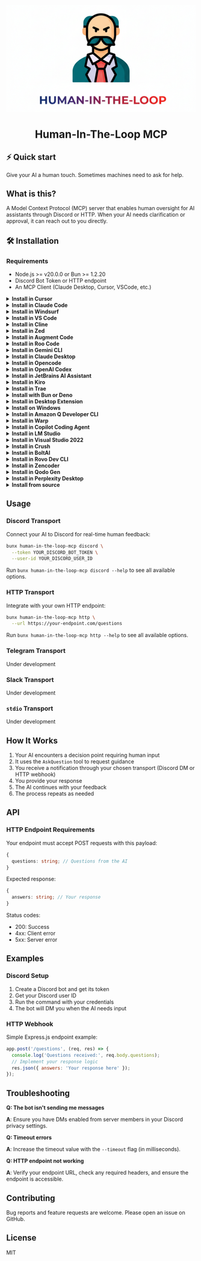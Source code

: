 <div align="center">

![Human In The Loop MCP](assets/logo.png)

# Human-In-The-Loop MCP

</div>

## ⚡️ Quick start

Give your AI a human touch. Sometimes machines need to ask for help.

## What is this?

A Model Context Protocol (MCP) server that enables human oversight for AI assistants through Discord or HTTP. When your AI needs clarification or approval, it can reach out to you directly.

## 🛠️ Installation

### Requirements

- Node.js >= v20.0.0 or Bun >= 1.2.20
- Discord Bot Token or HTTP endpoint
- An MCP Client (Claude Desktop, Cursor, VSCode, etc.)

<details>
<summary><b>Install in Cursor</b></summary>

#### Via bunx

```json
{
  "mcpServers": {
    "human-in-the-loop": {
      "command": "bunx",
      "args": [
        "human-in-the-loop-mcp",
        "discord",
        "--token",
        "YOUR_DISCORD_BOT_TOKEN",
        "--user-id",
        "YOUR_DISCORD_USER_ID"
      ]
    }
  }
}
```

#### Via npx

```json
{
  "mcpServers": {
    "human-in-the-loop": {
      "command": "npx",
      "args": [
        "-y",
        "human-in-the-loop-mcp",
        "discord",
        "--token",
        "YOUR_DISCORD_BOT_TOKEN",
        "--user-id",
        "YOUR_DISCORD_USER_ID"
      ]
    }
  }
}
```

</details>

<details>
<summary><b>Install in Claude Code</b></summary>

#### Via bunx

```json
{
  "mcpServers": {
    "human-in-the-loop": {
      "command": "bunx",
      "args": [
        "human-in-the-loop-mcp",
        "discord",
        "--token",
        "YOUR_DISCORD_BOT_TOKEN",
        "--user-id",
        "YOUR_DISCORD_USER_ID"
      ]
    }
  }
}
```

#### Via npx

```json
{
  "mcpServers": {
    "human-in-the-loop": {
      "command": "npx",
      "args": [
        "-y",
        "human-in-the-loop-mcp",
        "discord",
        "--token",
        "YOUR_DISCORD_BOT_TOKEN",
        "--user-id",
        "YOUR_DISCORD_USER_ID"
      ]
    }
  }
}
```

</details>

<details>
<summary><b>Install in Windsurf</b></summary>

#### Via bunx

```json
{
  "mcpServers": {
    "human-in-the-loop": {
      "command": "bunx",
      "args": [
        "human-in-the-loop-mcp",
        "discord",
        "--token",
        "YOUR_DISCORD_BOT_TOKEN",
        "--user-id",
        "YOUR_DISCORD_USER_ID"
      ]
    }
  }
}
```

#### Via npx

```json
{
  "mcpServers": {
    "human-in-the-loop": {
      "command": "npx",
      "args": [
        "-y",
        "human-in-the-loop-mcp",
        "discord",
        "--token",
        "YOUR_DISCORD_BOT_TOKEN",
        "--user-id",
        "YOUR_DISCORD_USER_ID"
      ]
    }
  }
}
```

</details>

<details>
<summary><b>Install in VS Code</b></summary>

#### Via bunx

```json
{
  "mcpServers": {
    "human-in-the-loop": {
      "command": "bunx",
      "args": [
        "human-in-the-loop-mcp",
        "http",
        "--url",
        "https://your-endpoint.com/questions"
      ]
    }
  }
}
```

#### Via npx

```json
{
  "mcpServers": {
    "human-in-the-loop": {
      "command": "npx",
      "args": [
        "-y",
        "human-in-the-loop-mcp",
        "http",
        "--url",
        "https://your-endpoint.com/questions"
      ]
    }
  }
}
```

</details>

<details>
<summary><b>Install in Cline</b></summary>

#### Via bunx

```json
{
  "mcpServers": {
    "human-in-the-loop": {
      "command": "bunx",
      "args": [
        "human-in-the-loop-mcp",
        "discord",
        "--token",
        "YOUR_DISCORD_BOT_TOKEN",
        "--user-id",
        "YOUR_DISCORD_USER_ID"
      ]
    }
  }
}
```

#### Via npx

```json
{
  "mcpServers": {
    "human-in-the-loop": {
      "command": "npx",
      "args": [
        "-y",
        "human-in-the-loop-mcp",
        "discord",
        "--token",
        "YOUR_DISCORD_BOT_TOKEN",
        "--user-id",
        "YOUR_DISCORD_USER_ID"
      ]
    }
  }
}
```

</details>

<details>
<summary><b>Install in Zed</b></summary>

#### Via bunx

```json
{
  "mcpServers": {
    "human-in-the-loop": {
      "command": "bunx",
      "args": [
        "human-in-the-loop-mcp",
        "discord",
        "--token",
        "YOUR_DISCORD_BOT_TOKEN",
        "--user-id",
        "YOUR_DISCORD_USER_ID"
      ]
    }
  }
}
```

#### Via npx

```json
{
  "mcpServers": {
    "human-in-the-loop": {
      "command": "npx",
      "args": [
        "-y",
        "human-in-the-loop-mcp",
        "discord",
        "--token",
        "YOUR_DISCORD_BOT_TOKEN",
        "--user-id",
        "YOUR_DISCORD_USER_ID"
      ]
    }
  }
}
```

</details>

<details>
<summary><b>Install in Augment Code</b></summary>

#### Via bunx

```json
{
  "mcpServers": {
    "human-in-the-loop": {
      "command": "bunx",
      "args": [
        "human-in-the-loop-mcp",
        "discord",
        "--token",
        "YOUR_DISCORD_BOT_TOKEN",
        "--user-id",
        "YOUR_DISCORD_USER_ID"
      ]
    }
  }
}
```

#### Via npx

```json
{
  "mcpServers": {
    "human-in-the-loop": {
      "command": "npx",
      "args": [
        "-y",
        "human-in-the-loop-mcp",
        "discord",
        "--token",
        "YOUR_DISCORD_BOT_TOKEN",
        "--user-id",
        "YOUR_DISCORD_USER_ID"
      ]
    }
  }
}
```

</details>

<details>
<summary><b>Install in Roo Code</b></summary>

#### Via bunx

```json
{
  "mcpServers": {
    "human-in-the-loop": {
      "command": "bunx",
      "args": [
        "human-in-the-loop-mcp",
        "discord",
        "--token",
        "YOUR_DISCORD_BOT_TOKEN",
        "--user-id",
        "YOUR_DISCORD_USER_ID"
      ]
    }
  }
}
```

#### Via npx

```json
{
  "mcpServers": {
    "human-in-the-loop": {
      "command": "npx",
      "args": [
        "-y",
        "human-in-the-loop-mcp",
        "discord",
        "--token",
        "YOUR_DISCORD_BOT_TOKEN",
        "--user-id",
        "YOUR_DISCORD_USER_ID"
      ]
    }
  }
}
```

</details>

<details>
<summary><b>Install in Gemini CLI</b></summary>

#### Via bunx

```json
{
  "mcpServers": {
    "human-in-the-loop": {
      "command": "bunx",
      "args": [
        "human-in-the-loop-mcp",
        "discord",
        "--token",
        "YOUR_DISCORD_BOT_TOKEN",
        "--user-id",
        "YOUR_DISCORD_USER_ID"
      ]
    }
  }
}
```

#### Via npx

```json
{
  "mcpServers": {
    "human-in-the-loop": {
      "command": "npx",
      "args": [
        "-y",
        "human-in-the-loop-mcp",
        "discord",
        "--token",
        "YOUR_DISCORD_BOT_TOKEN",
        "--user-id",
        "YOUR_DISCORD_USER_ID"
      ]
    }
  }
}
```

</details>

<details>
<summary><b>Install in Claude Desktop</b></summary>

#### Via bunx

```json
{
  "mcpServers": {
    "human-in-the-loop": {
      "command": "bunx",
      "args": [
        "human-in-the-loop-mcp",
        "discord",
        "--token",
        "YOUR_DISCORD_BOT_TOKEN",
        "--user-id",
        "YOUR_DISCORD_USER_ID"
      ]
    }
  }
}
```

#### Via npx

```json
{
  "mcpServers": {
    "human-in-the-loop": {
      "command": "npx",
      "args": [
        "-y",
        "human-in-the-loop-mcp",
        "discord",
        "--token",
        "YOUR_DISCORD_BOT_TOKEN",
        "--user-id",
        "YOUR_DISCORD_USER_ID"
      ]
    }
  }
}
```

</details>

<details>
<summary><b>Install in Opencode</b></summary>

#### Via bunx

```json
{
  "mcpServers": {
    "human-in-the-loop": {
      "command": "bunx",
      "args": [
        "human-in-the-loop-mcp",
        "discord",
        "--token",
        "YOUR_DISCORD_BOT_TOKEN",
        "--user-id",
        "YOUR_DISCORD_USER_ID"
      ]
    }
  }
}
```

#### Via npx

```json
{
  "mcpServers": {
    "human-in-the-loop": {
      "command": "npx",
      "args": [
        "-y",
        "human-in-the-loop-mcp",
        "discord",
        "--token",
        "YOUR_DISCORD_BOT_TOKEN",
        "--user-id",
        "YOUR_DISCORD_USER_ID"
      ]
    }
  }
}
```

</details>

<details>
<summary><b>Install in OpenAI Codex</b></summary>

#### Via bunx

```json
{
  "mcpServers": {
    "human-in-the-loop": {
      "command": "bunx",
      "args": [
        "human-in-the-loop-mcp",
        "discord",
        "--token",
        "YOUR_DISCORD_BOT_TOKEN",
        "--user-id",
        "YOUR_DISCORD_USER_ID"
      ]
    }
  }
}
```

#### Via npx

```json
{
  "mcpServers": {
    "human-in-the-loop": {
      "command": "npx",
      "args": [
        "-y",
        "human-in-the-loop-mcp",
        "discord",
        "--token",
        "YOUR_DISCORD_BOT_TOKEN",
        "--user-id",
        "YOUR_DISCORD_USER_ID"
      ]
    }
  }
}
```

</details>

<details>
<summary><b>Install in JetBrains AI Assistant</b></summary>

#### Via bunx

```json
{
  "mcpServers": {
    "human-in-the-loop": {
      "command": "bunx",
      "args": [
        "human-in-the-loop-mcp",
        "discord",
        "--token",
        "YOUR_DISCORD_BOT_TOKEN",
        "--user-id",
        "YOUR_DISCORD_USER_ID"
      ]
    }
  }
}
```

#### Via npx

```json
{
  "mcpServers": {
    "human-in-the-loop": {
      "command": "npx",
      "args": [
        "-y",
        "human-in-the-loop-mcp",
        "discord",
        "--token",
        "YOUR_DISCORD_BOT_TOKEN",
        "--user-id",
        "YOUR_DISCORD_USER_ID"
      ]
    }
  }
}
```

</details>

<details>
<summary><b>Install in Kiro</b></summary>

#### Via bunx

```json
{
  "mcpServers": {
    "human-in-the-loop": {
      "command": "bunx",
      "args": [
        "human-in-the-loop-mcp",
        "discord",
        "--token",
        "YOUR_DISCORD_BOT_TOKEN",
        "--user-id",
        "YOUR_DISCORD_USER_ID"
      ]
    }
  }
}
```

#### Via npx

```json
{
  "mcpServers": {
    "human-in-the-loop": {
      "command": "npx",
      "args": [
        "-y",
        "human-in-the-loop-mcp",
        "discord",
        "--token",
        "YOUR_DISCORD_BOT_TOKEN",
        "--user-id",
        "YOUR_DISCORD_USER_ID"
      ]
    }
  }
}
```

</details>

<details>
<summary><b>Install in Trae</b></summary>

#### Via bunx

```json
{
  "mcpServers": {
    "human-in-the-loop": {
      "command": "bunx",
      "args": [
        "human-in-the-loop-mcp",
        "discord",
        "--token",
        "YOUR_DISCORD_BOT_TOKEN",
        "--user-id",
        "YOUR_DISCORD_USER_ID"
      ]
    }
  }
}
```

#### Via npx

```json
{
  "mcpServers": {
    "human-in-the-loop": {
      "command": "npx",
      "args": [
        "-y",
        "human-in-the-loop-mcp",
        "discord",
        "--token",
        "YOUR_DISCORD_BOT_TOKEN",
        "--user-id",
        "YOUR_DISCORD_USER_ID"
      ]
    }
  }
}
```

</details>

<details>
<summary><b>Install with Bun or Deno</b></summary>

### Bun

```bash
bunx human-in-the-loop-mcp discord --token YOUR_DISCORD_BOT_TOKEN --user-id YOUR_DISCORD_USER_ID
```

### Deno

```bash
deno run -A npm:human-in-the-loop-mcp discord --token YOUR_DISCORD_BOT_TOKEN --user-id YOUR_DISCORD_USER_ID
```

</details>

<details>
<summary><b>Install in Desktop Extension</b></summary>

#### Via bunx

```json
{
  "mcpServers": {
    "human-in-the-loop": {
      "command": "bunx",
      "args": [
        "human-in-the-loop-mcp",
        "discord",
        "--token",
        "YOUR_DISCORD_BOT_TOKEN",
        "--user-id",
        "YOUR_DISCORD_USER_ID"
      ]
    }
  }
}
```

#### Via npx

```json
{
  "mcpServers": {
    "human-in-the-loop": {
      "command": "npx",
      "args": [
        "-y",
        "human-in-the-loop-mcp",
        "discord",
        "--token",
        "YOUR_DISCORD_BOT_TOKEN",
        "--user-id",
        "YOUR_DISCORD_USER_ID"
      ]
    }
  }
}
```

</details>

<details>
<summary><b>Install on Windows</b></summary>

#### Via npx.cmd

```json
{
  "mcpServers": {
    "human-in-the-loop": {
      "command": "npx.cmd",
      "args": [
        "-y",
        "human-in-the-loop-mcp",
        "discord",
        "--token",
        "YOUR_DISCORD_BOT_TOKEN",
        "--user-id",
        "YOUR_DISCORD_USER_ID"
      ]
    }
  }
}
```

</details>

<details>
<summary><b>Install in Amazon Q Developer CLI</b></summary>

#### Via bunx

```json
{
  "mcpServers": {
    "human-in-the-loop": {
      "command": "bunx",
      "args": [
        "human-in-the-loop-mcp",
        "discord",
        "--token",
        "YOUR_DISCORD_BOT_TOKEN",
        "--user-id",
        "YOUR_DISCORD_USER_ID"
      ]
    }
  }
}
```

#### Via npx

```json
{
  "mcpServers": {
    "human-in-the-loop": {
      "command": "npx",
      "args": [
        "-y",
        "human-in-the-loop-mcp",
        "discord",
        "--token",
        "YOUR_DISCORD_BOT_TOKEN",
        "--user-id",
        "YOUR_DISCORD_USER_ID"
      ]
    }
  }
}
```

</details>

<details>
<summary><b>Install in Warp</b></summary>

#### Via bunx

```json
{
  "mcpServers": {
    "human-in-the-loop": {
      "command": "bunx",
      "args": [
        "human-in-the-loop-mcp",
        "discord",
        "--token",
        "YOUR_DISCORD_BOT_TOKEN",
        "--user-id",
        "YOUR_DISCORD_USER_ID"
      ]
    }
  }
}
```

#### Via npx

```json
{
  "mcpServers": {
    "human-in-the-loop": {
      "command": "npx",
      "args": [
        "-y",
        "human-in-the-loop-mcp",
        "discord",
        "--token",
        "YOUR_DISCORD_BOT_TOKEN",
        "--user-id",
        "YOUR_DISCORD_USER_ID"
      ]
    }
  }
}
```

</details>

<details>
<summary><b>Install in Copilot Coding Agent</b></summary>

#### Via bunx

```json
{
  "mcpServers": {
    "human-in-the-loop": {
      "command": "bunx",
      "args": [
        "human-in-the-loop-mcp",
        "discord",
        "--token",
        "YOUR_DISCORD_BOT_TOKEN",
        "--user-id",
        "YOUR_DISCORD_USER_ID"
      ]
    }
  }
}
```

#### Via npx

```json
{
  "mcpServers": {
    "human-in-the-loop": {
      "command": "npx",
      "args": [
        "-y",
        "human-in-the-loop-mcp",
        "discord",
        "--token",
        "YOUR_DISCORD_BOT_TOKEN",
        "--user-id",
        "YOUR_DISCORD_USER_ID"
      ]
    }
  }
}
```

</details>

<details>
<summary><b>Install in LM Studio</b></summary>

#### Via bunx

```json
{
  "mcpServers": {
    "human-in-the-loop": {
      "command": "bunx",
      "args": [
        "human-in-the-loop-mcp",
        "discord",
        "--token",
        "YOUR_DISCORD_BOT_TOKEN",
        "--user-id",
        "YOUR_DISCORD_USER_ID"
      ]
    }
  }
}
```

#### Via npx

```json
{
  "mcpServers": {
    "human-in-the-loop": {
      "command": "npx",
      "args": [
        "-y",
        "human-in-the-loop-mcp",
        "discord",
        "--token",
        "YOUR_DISCORD_BOT_TOKEN",
        "--user-id",
        "YOUR_DISCORD_USER_ID"
      ]
    }
  }
}
```

</details>

<details>
<summary><b>Install in Visual Studio 2022</b></summary>

#### Via bunx

```json
{
  "mcpServers": {
    "human-in-the-loop": {
      "command": "bunx",
      "args": [
        "human-in-the-loop-mcp",
        "discord",
        "--token",
        "YOUR_DISCORD_BOT_TOKEN",
        "--user-id",
        "YOUR_DISCORD_USER_ID"
      ]
    }
  }
}
```

#### Via npx

```json
{
  "mcpServers": {
    "human-in-the-loop": {
      "command": "npx",
      "args": [
        "-y",
        "human-in-the-loop-mcp",
        "discord",
        "--token",
        "YOUR_DISCORD_BOT_TOKEN",
        "--user-id",
        "YOUR_DISCORD_USER_ID"
      ]
    }
  }
}
```

</details>

<details>
<summary><b>Install in Crush</b></summary>

#### Via bunx

```json
{
  "mcpServers": {
    "human-in-the-loop": {
      "command": "bunx",
      "args": [
        "human-in-the-loop-mcp",
        "discord",
        "--token",
        "YOUR_DISCORD_BOT_TOKEN",
        "--user-id",
        "YOUR_DISCORD_USER_ID"
      ]
    }
  }
}
```

#### Via npx

```json
{
  "mcpServers": {
    "human-in-the-loop": {
      "command": "npx",
      "args": [
        "-y",
        "human-in-the-loop-mcp",
        "discord",
        "--token",
        "YOUR_DISCORD_BOT_TOKEN",
        "--user-id",
        "YOUR_DISCORD_USER_ID"
      ]
    }
  }
}
```

</details>

<details>
<summary><b>Install in BoltAI</b></summary>

#### Via bunx

```json
{
  "mcpServers": {
    "human-in-the-loop": {
      "command": "bunx",
      "args": [
        "human-in-the-loop-mcp",
        "discord",
        "--token",
        "YOUR_DISCORD_BOT_TOKEN",
        "--user-id",
        "YOUR_DISCORD_USER_ID"
      ]
    }
  }
}
```

#### Via npx

```json
{
  "mcpServers": {
    "human-in-the-loop": {
      "command": "npx",
      "args": [
        "-y",
        "human-in-the-loop-mcp",
        "discord",
        "--token",
        "YOUR_DISCORD_BOT_TOKEN",
        "--user-id",
        "YOUR_DISCORD_USER_ID"
      ]
    }
  }
}
```

</details>

<details>
<summary><b>Install in Rovo Dev CLI</b></summary>

#### Via bunx

```json
{
  "mcpServers": {
    "human-in-the-loop": {
      "command": "bunx",
      "args": [
        "human-in-the-loop-mcp",
        "discord",
        "--token",
        "YOUR_DISCORD_BOT_TOKEN",
        "--user-id",
        "YOUR_DISCORD_USER_ID"
      ]
    }
  }
}
```

#### Via npx

```json
{
  "mcpServers": {
    "human-in-the-loop": {
      "command": "npx",
      "args": [
        "-y",
        "human-in-the-loop-mcp",
        "discord",
        "--token",
        "YOUR_DISCORD_BOT_TOKEN",
        "--user-id",
        "YOUR_DISCORD_USER_ID"
      ]
    }
  }
}
```

</details>

<details>
<summary><b>Install in Zencoder</b></summary>

#### Via bunx

```json
{
  "mcpServers": {
    "human-in-the-loop": {
      "command": "bunx",
      "args": [
        "human-in-the-loop-mcp",
        "discord",
        "--token",
        "YOUR_DISCORD_BOT_TOKEN",
        "--user-id",
        "YOUR_DISCORD_USER_ID"
      ]
    }
  }
}
```

#### Via npx

```json
{
  "mcpServers": {
    "human-in-the-loop": {
      "command": "npx",
      "args": [
        "-y",
        "human-in-the-loop-mcp",
        "discord",
        "--token",
        "YOUR_DISCORD_BOT_TOKEN",
        "--user-id",
        "YOUR_DISCORD_USER_ID"
      ]
    }
  }
}
```

</details>

<details>
<summary><b>Install in Qodo Gen</b></summary>

#### Via bunx

```json
{
  "mcpServers": {
    "human-in-the-loop": {
      "command": "bunx",
      "args": [
        "human-in-the-loop-mcp",
        "discord",
        "--token",
        "YOUR_DISCORD_BOT_TOKEN",
        "--user-id",
        "YOUR_DISCORD_USER_ID"
      ]
    }
  }
}
```

#### Via npx

```json
{
  "mcpServers": {
    "human-in-the-loop": {
      "command": "npx",
      "args": [
        "-y",
        "human-in-the-loop-mcp",
        "discord",
        "--token",
        "YOUR_DISCORD_BOT_TOKEN",
        "--user-id",
        "YOUR_DISCORD_USER_ID"
      ]
    }
  }
}
```

</details>

<details>
<summary><b>Install in Perplexity Desktop</b></summary>

#### Via bunx

```json
{
  "mcpServers": {
    "human-in-the-loop": {
      "command": "bunx",
      "args": [
        "human-in-the-loop-mcp",
        "discord",
        "--token",
        "YOUR_DISCORD_BOT_TOKEN",
        "--user-id",
        "YOUR_DISCORD_USER_ID"
      ]
    }
  }
}
```

#### Via npx

```json
{
  "mcpServers": {
    "human-in-the-loop": {
      "command": "npx",
      "args": [
        "-y",
        "human-in-the-loop-mcp",
        "discord",
        "--token",
        "YOUR_DISCORD_BOT_TOKEN",
        "--user-id",
        "YOUR_DISCORD_USER_ID"
      ]
    }
  }
}
```

</details>

<details>
<summary><b>Install from source</b></summary>

```bash
git clone https://github.com/AndyRightNow/human-in-the-loop-mcp.git
cd human-in-the-loop-mcp
bun install
bun run build
bun start discord --token YOUR_DISCORD_BOT_TOKEN --user-id YOUR_DISCORD_USER_ID
```

</details>

## Usage

### Discord Transport

Connect your AI to Discord for real-time human feedback:

```bash
bunx human-in-the-loop-mcp discord \
  --token YOUR_DISCORD_BOT_TOKEN \
  --user-id YOUR_DISCORD_USER_ID
```

Run `bunx human-in-the-loop-mcp discord --help` to see all available options.

### HTTP Transport

Integrate with your own HTTP endpoint:

```bash
bunx human-in-the-loop-mcp http \
  --url https://your-endpoint.com/questions
```

Run `bunx human-in-the-loop-mcp http --help` to see all available options.

### Telegram Transport

Under development

### Slack Transport

Under development

### `stdio` Transport

Under development

## How It Works

1. Your AI encounters a decision point requiring human input
2. It uses the `AskQuestion` tool to request guidance
3. You receive a notification through your chosen transport (Discord DM or HTTP webhook)
4. You provide your response
5. The AI continues with your feedback
6. The process repeats as needed

## API

### HTTP Endpoint Requirements

Your endpoint must accept POST requests with this payload:

```typescript
{
  questions: string; // Questions from the AI
}
```

Expected response:

```typescript
{
  answers: string; // Your response
}
```

Status codes:

- 200: Success
- 4xx: Client error
- 5xx: Server error

## Examples

### Discord Setup

1. Create a Discord bot and get its token
2. Get your Discord user ID
3. Run the command with your credentials
4. The bot will DM you when the AI needs input

### HTTP Webhook

Simple Express.js endpoint example:

```javascript
app.post('/questions', (req, res) => {
  console.log('Questions received:', req.body.questions);
  // Implement your response logic
  res.json({ answers: 'Your response here' });
});
```

## Troubleshooting

**Q: The bot isn't sending me messages**

**A**: Ensure you have DMs enabled from server members in your Discord privacy settings.

**Q: Timeout errors**

**A**: Increase the timeout value with the `--timeout` flag (in milliseconds).

**Q: HTTP endpoint not working**

**A**: Verify your endpoint URL, check any required headers, and ensure the endpoint is accessible.

## Contributing

Bug reports and feature requests are welcome. Please open an issue on GitHub.

## License

MIT
